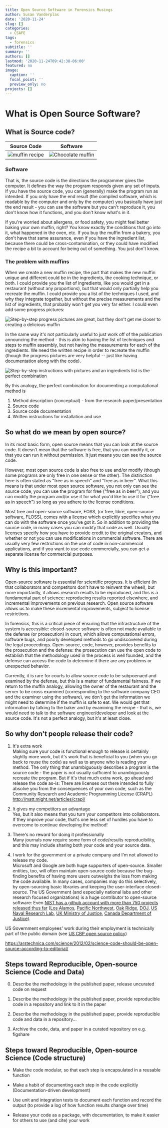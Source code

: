 ```yaml
---
title: Open Source Software in Forensics Musings
author: Susan Vanderplas
date: '2020-11-24'
slug: []
categories:
  - CSAFE
tags:
  - forensics
subtitle: ''
summary: ''
authors: []
lastmod: '2020-11-24T09:42:38-06:00'
featured: no
image:
  caption: ''
  focal_point: ''
  preview_only: no
projects: []
---
```



# What is Open Source Software?

## What is Source code?

Source Code | Software
----------- |  --------
![muffin recipe](figure/muffin-recipe.jpg) | ![Chocolate muffin](figure/muffin-11.jpg)


### Software

That is, the source code is the directions the programmer gives the computer. It defines the way the program responds given any set of inputs. If you have the source code, you can (generally) make the program run as intended. If you only have the end result (the compiled software, which is readable by the computer and only by the computer) you basically have just the end result - you can use the software but you can't reproduce it, you don't know how it functions, and you don't know what's in it. 

If you're worried about allergens, or food safety, you might feel better baking your own muffin, right? You know exactly the conditions that go into it, what happened in the oven, etc. If you buy the muffin from a bakery, you don't have that same assurance, even if you have the ingredient list, because there could be cross-contamination, or they could have modified the recipe a bit to account for being out of something. You just don't know.

### The problem with muffins

When we create a new muffin recipe, the part that makes the new muffin unique and different could be in the ingredients, the cooking technique, or both. I could provide you the list of ingredients, like you would get in a restaurant (without any proportions), but that would only partially help you recreate the muffin. I could provide you a list of the techniques I used, and why they integrate together, but without the precise measurements and the list of ingredients, that probably won't get you  very far either. I could even add some progress pictures:

![Step-by-step progress pictures are great, but they don't get me closer to creating a delicious muffin](figure/muffin-pics.gif)

In the same way it's not particularly useful to just work off of the publication announcing the method - this is akin to having the list of techniques and steps to muffin assembly, but not having the measurements for each of the ingredients. We need the written recipe in order to recreate the muffin (though the progress pictures are very helpful -- just like having documentation along with the code).

![Step-by-step instructions with pictures and an ingredients list is the perfect combination](figure/muffin-recipe.gif)

By this analogy, the perfect combination for documenting a computational method is

1. Method description (conceptual) - from the research paper/presentation
2. Source code
3. Source code documentation
4. Written instructions for installation and use

## So what do we mean by open source?

In its most basic form, open source means that you can look at the source code. It doesn't mean that the software is free, that you can modify it, or that you can run it without permission. It just means you can see the source code.

However, most open source code is also free to use and/or modify (though some programs are only free in one sense or the other). The distinction here is often stated as "free as in speech" and "free as in beer". What this means is that under most open source software, you not only can see the source code, you can use the program for free ("free as in beer"), and you can modify the program and/or use it for what you'd like to use it for ("free as in speech") so long as you adhere to the license conditions. 

Most free and open-source software, FOSS, (or free, libre, open-source software, FLOSS), comes with a license which explicitly specifies what you can do with the software once you've got it. So in addition to providing the source code, in many cases you can modify that code as well. Usually licenses specify how you have to provide credit to the original creators, and whether or not you can use modifications in commercial software. There are usually very few restrictions on the use of code in non-commercial applications, and if you want to use code commercially, you can get a separate license for commercial purposes.

## Why is this important?

Open-source software is essential for scientific progress. It is efficient (in that collaborators and competitors don't have to reinvent the wheel), but more importantly, it allows research results to be reproduced, and this is a fundamental part of science: reproducing results reported elsewhere, and incremental improvements on previous research. Open source software allows us to make these incremental improvements, subject to license restrictions.

In forensics, this is a critical piece of ensuring that the infrastructure of the system is accessible: closed-source software is often not made available to the defense (or prosecution) in court, which allows computational errors, software bugs, and poorly developed methods to go undiscovered during the legal proceedings. Open-source, code, however, provides benefits to the prosecution and the defense: the prosecution can use the open code to establish that the methodology used in the process is well founded, and the defense can access the code to determine if there are any problems or unexpected behavior.

Currently, it is rare for courts to allow source code to be subpoenaed and examined by the defense, but this is a matter of fundamental fairness. If we return to the muffin analogy, allowing the owner of the restaurant and the server to be cross examined (corresponding to the software company CEO and the examiner using the software), we don't get the information we might need to determine if the muffin is safe to eat. We would get that information by talking to the baker and by examining the recipe - that is, we would need to talk to the software engineer/developer and look at the source code. It's not a perfect analogy, but it's at least close.


## So why don't people release their code?

1. It's extra work    
Making sure your code is functional enough to release is certainly slightly more work, but it's work that is beneficial to you (when you go back to reuse the code) as well as to anyone who is reading your method. The only thing that unambiguously describes a program is the source code - the paper is not usually sufficient to unambiguously recreate the program. But if it's that much extra work, go ahead and release the code as-is: There are licenses out there intended to fully absolve you from the consequences of your own code, such as the Community Research and Academic Programming License (CRAPL) http://matt.might.net/articles/crapl/

2. It gives my competitors an advantage    
Yes, but it also means that you turn your competitors into collaborators. If they improve your code, that's one less set of hurdles you have to overcome to continue developing the method!

3. There's no reward for doing it professionally    
Many journals now require some form of code/results reproducibility, and this may include sharing both your code and your source data. 

4. I work for the government or a private company and I'm not allowed to release my code.    
Microsoft and Google are both huge supporters of open-source. Smaller entities, too, will often maintain open-source code because the bug-finding benefits of having more users outweighs the loss from making the code available. In many cases, companies may do this selectively, by open-sourcing basic libraries and keeping the user-interface closed-source. The US Government (and especially national labs and other research focused organizations) is a huge contributor to open-source software: Even [NIST has a github account with more than 750 projects released thus far](https://github.com/usnistgov) ([Los Alamos](https://github.com/lanl), [Pacific Northwest](https://github.com/pnnl), [Oak Ridge](https://github.com/ornl), [DOJ](https://github.com/usdoj), [US Naval Research Lab](https://github.com/USNavalResearchLaboratory), [UK Ministry of Justice](https://github.com/ministryofjustice), [Canada Department of Justice](https://github.com/justicecanada)). 

US Government employees' work during their employment is technically part of the public domain (see [US CBP open source policy](https://github.com/US-CBP/open-source-policy/blob/master/practice.md))



https://arstechnica.com/science/2012/02/science-code-should-be-open-source-according-to-editorial/


## Steps toward Reproducible, Open-source Science (Code and Data)

0. Describe the methodology in the published paper, release uncurated code on request

1. Describe the methodology in the published paper, provide reproducible code in a repository and link to it in the paper

2. Describe the methodology in the published paper, provide reproducible code and data in a repository...

3. Archive the code, data, and paper in a curated repository on e.g. figshare

## Steps toward Reproducible, Open-source Science (Code structure)

- Make the code modular, so that each step is encapsulated in a reusable function

- Make a habit of documenting each step in the code explicitly (Documentation-driven development)

- Use unit and integration tests to document each function and record the output (to provide a log of how function results change over time)

- Release your code as a package, with documentation, to make it easier for others to use (and cite) your work
